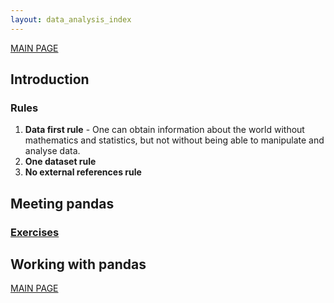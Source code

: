 ```yaml
---
layout: data_analysis_index
---
```


[MAIN PAGE](https://soukupmarek-edin.github.io/)

## Introduction 

### Rules

1. **Data first rule** - One can obtain information about the world without mathematics and statistics, but not without being able to manipulate and analyse data. 
1. **One dataset rule**
1. **No external references rule**

## Meeting pandas

### [Exercises](./chapter1_exercises.md)

## Working with pandas

[MAIN PAGE](https://soukupmarek-edin.github.io/)
